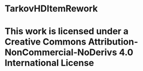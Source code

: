 # TarkovHDItemRework

# This work is licensed under a Creative Commons Attribution-NonCommercial-NoDerivs 4.0 International License
